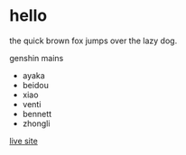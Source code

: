 # hello

the quick brown fox jumps over the lazy dog.


genshin mains
- ayaka
- beidou
- xiao
- venti
- bennett
- zhongli

[live site](hileela.github.io)
